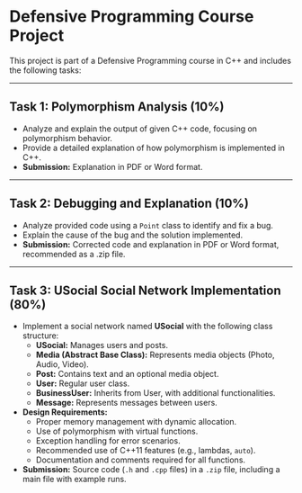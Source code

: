 #  Defensive Programming Course Project  

This project is part of a Defensive Programming course in C++ and includes the following tasks:  

---

##  Task 1: Polymorphism Analysis (10%)  
- Analyze and explain the output of given C++ code, focusing on polymorphism behavior.  
- Provide a detailed explanation of how polymorphism is implemented in C++.  
- **Submission:** Explanation in PDF or Word format.  

---

##  Task 2: Debugging and Explanation (10%)  
- Analyze provided code using a `Point` class to identify and fix a bug.  
- Explain the cause of the bug and the solution implemented.  
- **Submission:** Corrected code and explanation in PDF or Word format, recommended as a .zip file.  

---

## Task 3: USocial Social Network Implementation (80%)  
- Implement a social network named **USocial** with the following class structure:  
  - **USocial:** Manages users and posts.  
  - **Media (Abstract Base Class):** Represents media objects (Photo, Audio, Video).  
  - **Post:** Contains text and an optional media object.  
  - **User:** Regular user class.  
  - **BusinessUser:** Inherits from User, with additional functionalities.  
  - **Message:** Represents messages between users.  
- **Design Requirements:**  
  - Proper memory management with dynamic allocation.  
  - Use of polymorphism with virtual functions.  
  - Exception handling for error scenarios.  
  - Recommended use of C++11 features (e.g., lambdas, `auto`).  
  - Documentation and comments required for all functions.  
- **Submission:** Source code (`.h` and `.cpp` files) in a `.zip` file, including a main file with example runs.  

